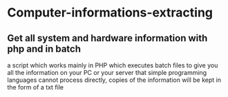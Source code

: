 # Computer-informations-extracting
Get all system and hardware information with php and in batch
-------
a script which works mainly in PHP which executes batch files to give you all the information on your PC or your server that simple programming languages ​​cannot process directly, copies of the information will be kept in the form of a txt file
